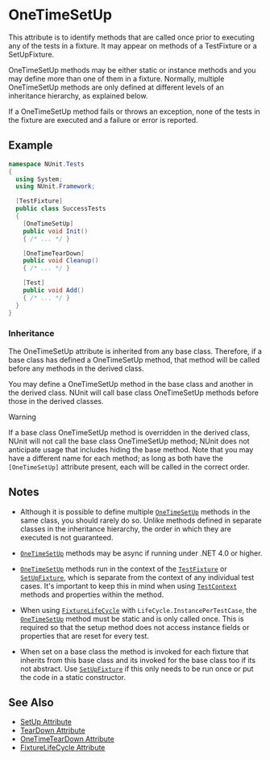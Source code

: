 # OneTimeSetUp

This attribute is to identify methods that are called once prior to executing any of the tests in a fixture. It may
appear on methods of a TestFixture or a SetUpFixture.

OneTimeSetUp methods may be either static or instance methods and you may define more than one of them in a fixture.
Normally, multiple OneTimeSetUp methods are only defined at different levels of an inheritance hierarchy, as explained
below.

If a OneTimeSetUp method fails or throws an exception, none of the tests in the fixture are executed and a failure or
error is reported.

## Example

```csharp
namespace NUnit.Tests
{
  using System;
  using NUnit.Framework;

  [TestFixture]
  public class SuccessTests
  {
    [OneTimeSetUp]
    public void Init()
    { /* ... */ }

    [OneTimeTearDown]
    public void Cleanup()
    { /* ... */ }

    [Test]
    public void Add()
    { /* ... */ }
  }
}
```

### Inheritance

The OneTimeSetUp attribute is inherited from any base class. Therefore, if a base class has defined a OneTimeSetUp
method, that method will be called before any methods in the derived class.

You may define a OneTimeSetUp method in the base class and another in the derived class. NUnit will call base class
OneTimeSetUp methods before those in the derived classes.

> [!WARNING]
> If a base class OneTimeSetUp method is overridden in the derived class, NUnit will not call the base class
> OneTimeSetUp method; NUnit does not anticipate usage that includes hiding the base method. Note that you may have a
> different name for each method; as long as both have the `[OneTimeSetUp]` attribute present, each will be called in
> the correct order.

## Notes

* Although it is possible to define multiple [`OneTimeSetUp`](xref:onetimesetup-attribute) methods in the same class,
  you should rarely do so. Unlike methods defined in separate classes in the inheritance hierarchy, the order in which
  they are executed is not guaranteed.

* [`OneTimeSetUp`](xref:onetimesetup-attribute) methods may be async if running under .NET 4.0 or higher.

* [`OneTimeSetUp`](xref:onetimesetup-attribute) methods run in the context of the
  [`TestFixture`](xref:testfixtureattribute) or [`SetUpFixture`](xref:setupfixture-attribute), which is separate from
  the context of any individual test cases. It's important to keep this in mind when using
  [`TestContext`](xref:testcontext) methods and properties within the method.

* When using [`FixtureLifeCycle`](xref:fixturelifecycleattribute) with `LifeCycle.InstancePerTestCase`, the
  [`OneTimeSetUp`](xref:onetimesetup-attribute) method must be static and is only called once. This is required so that
  the setup method does not access instance fields or properties that are reset for every test.

* When set on a base class the method is invoked for each fixture that inherits from this base class and its invoked for
  the base class too if its not abstract. Use [`SetUpFixture`](xref:setupfixture-attribute) if this only needs to be run
  once or put the code in a static constructor.

## See Also

* [SetUp Attribute](setup.md)
* [TearDown Attribute](teardown.md)
* [OneTimeTearDown Attribute](onetimeteardown.md)
* [FixtureLifeCycle Attribute](fixturelifecycle.md)

